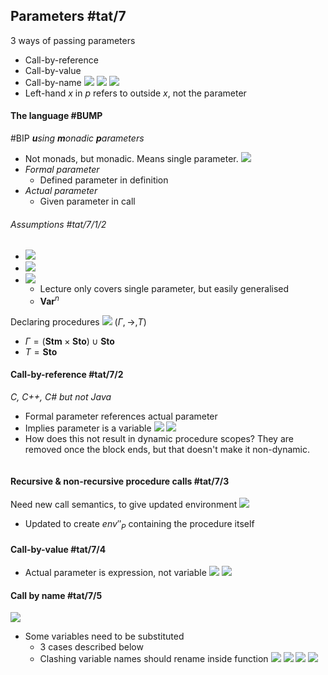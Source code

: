 ## Parameters #tat/7
3 ways of passing parameters
- Call-by-reference
- Call-by-value
- Call-by-name
![](Pasted%20image%2020240501165906.png) ![](Pasted%20image%2020240501165925.png) ![](Pasted%20image%2020240501165942.png)
- Left-hand $x$ in $p$ refers to outside $x$, not the parameter
#### The language #BUMP
#BIP ***u**sing **m**onadic **p**arameters*
- Not monads, but monadic. Means single parameter.
![](Pasted%20image%2020240501165729.png)
- *Formal parameter*
	- Defined parameter in definition
- *Actual parameter*
	- Given parameter in call

###### Assumptions #tat/7/1/2
- ![](Pasted%20image%2020240501170131.png)
- ![](Pasted%20image%2020240501170138.png)
- ![](Pasted%20image%2020240501170147.png)
	- Lecture only covers single parameter, but easily generalised
	- $\mathbf{Var}^{n}$

Declaring procedures
![](Pasted%20image%2020240501170516.png)
$(\Gamma,\rightarrow,T)$
- $\Gamma=(\mathbf{Stm}\times \mathbf{Sto})\cup \mathbf{Sto}$
- $T=\mathbf{Sto}$
#### Call-by-reference #tat/7/2
*C, C++, C# but not Java*
- Formal parameter references actual parameter
- Implies parameter is a variable
![](Pasted%20image%2020240501171117.png)
![](Pasted%20image%2020240501171843.png)
- How does this not result in dynamic procedure scopes? They are removed once the block ends, but that doesn't make it non-dynamic.
```

```
#### Recursive & non-recursive procedure calls #tat/7/3 
Need new call semantics, to give updated environment
![](Pasted%20image%2020240501171426.png)
- Updated to create $env''_{P}$ containing the procedure itself
#### Call-by-value #tat/7/4
- Actual parameter is expression, not variable
![](Pasted%20image%2020240501172354.png)
![](Pasted%20image%2020240501172018.png)
#### Call by name #tat/7/5
![](Pasted%20image%2020240502092934.png)
- Some variables need to be substituted
	- 3 cases described below
	- Clashing variable names should rename inside function
![](Pasted%20image%2020240502093258.png)
![](Pasted%20image%2020240502094340.png)
![](Pasted%20image%2020240502094432.png)
![](Pasted%20image%2020240502094444.png)